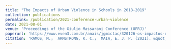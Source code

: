 ```yaml
---
title: "The Impacts of Urban Violence in Schools in 2018-2019"
collection: publications
permalink: /publication/2021-conference-urban-violence
date: 2021-08-01
venue: 'Proceedings of the Giulio Massarani Conference (UFRJ)'
paperurl: 'https://www.even3.com.br/anais/jgmictac/320126-os-impactos-da-violencia-urbana-nas-escolas-em-2018-2019/'
citation: 'RAMOS, M.;  ARMSTRONG, K. C.;  MAIA, E. J. P. (2021). &quot;The Impacts of Urban Violence in Schools in 2018-2019&quot;. In: <i>Proceedings of the Giulio Massarani Conference...</i>. Rio de Janeiro (RJ) UFRJ, 2021.'
---
```


